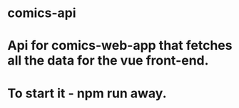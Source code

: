 # comics-api

# Api for comics-web-app that fetches all the data for the vue front-end.
# To start it - npm run away.
